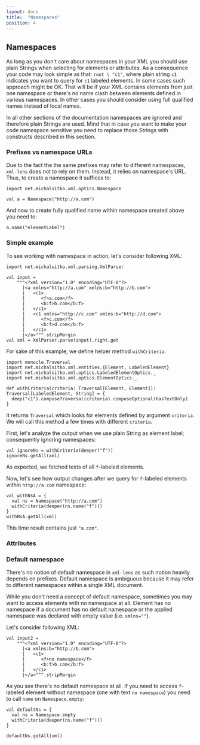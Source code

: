 ```yaml
---
layout: docs
title:  "Namespaces"
position: 4
---
```


## Namespaces

As long as you don't care about namespaces in your XML you should use plain Strings when selecting for elements
or attributes. As a consequence your code may look simple as that: `root \ "c1"`, where plain string `c1` indicates you
want to query for `c1` labeled elements. In some cases such approach might be OK. That will be if your XML contains 
elements from just one namespace or there's no name clash between elements defined in various 
namespaces. In other cases you should consider using full qualified names instead of local names.

In all other sections of the documentation namespaces are ignored and therefore plain Strings are used. Mind that in case
you want to make your code namespace sensitive you need to replace those Strings with constructs described in this section.

### Prefixes vs namespace URLs

Due to the fact the the same prefixes may refer to different namespaces, `xml-lens` does not to rely on them. Instead, 
it relies on namespace's URL. Thus, to create a namespace it suffices to:

```tut:book
import net.michalsitko.xml.optics.Namespace

val a = Namespace("http://a.com")
```

And now to create fully qualified name within namespace created above you need to:

```tut:book
a.name("elementLabel")
```

### Simple example

To see working with namespace in action, let's consider following XML:

```tut:silent
import net.michalsitko.xml.parsing.XmlParser

val input =
    """<?xml version="1.0" encoding="UTF-8"?>
      |<a xmlns="http://a.com" xmlns:b="http://b.com">
      |   <c1>
      |      <f>a.com</f>
      |      <b:f>b.com</b:f>
      |   </c1>
      |   <c1 xmlns="http://c.com" xmlns:b="http://d.com">
      |      <f>c.com</f>
      |      <b:f>d.com</b:f>
      |   </c1>
      |</a>""".stripMargin
val xml = XmlParser.parse(input).right.get
```

For sake of this example, we define helper method `withCriteria`:

```tut:silent
import monocle.Traversal
import net.michalsitko.xml.entities.{Element, LabeledElement}
import net.michalsitko.xml.optics.LabeledElementOptics._
import net.michalsitko.xml.optics.ElementOptics._

def withCriteria(criteria: Traversal[Element, Element]): Traversal[LabeledElement, String] = {
  deep("c1").composeTraversal(criteria).composeOptional(hasTextOnly)
}
```

It returns `Traversal` which looks for elements defined by argument `criteria`. We will call this method a few times 
with different `criteria`.

First, let's analyze the output when we use plain String as element label; consequently ignoring namespaces:

```tut:book
val ignoreNs = withCriteria(deeper("f"))
ignoreNs.getAll(xml)
```

As expected, we fetched texts of all `f`-labeled elements.

Now, let's see how output changes after we query for `f`-labeled elements within `http://a.com` namespace:
 
```tut:book
val withNsA = {
  val ns = Namespace("http://a.com")
  withCriteria(deeper(ns.name("f")))
}
withNsA.getAll(xml)
```

This time result contains just `"a.com"`.

### Attributes

### Default namespace

There's no notion of default namespace in `xml-lens` as such notion heavily depends on prefixes. Default namespace is 
ambiguous because it may refer to different namespaces within a single XML document.

While you don't need a concept of default namespace, sometimes you may want to access elements with no namespace at all.
Element has no namespace if a document has no default namespace or the applied namespace was declared with empty value 
(i.e. `xmlns=""`).

Let's consider following XML:

```tut:silent
val input2 =
    """<?xml version="1.0" encoding="UTF-8"?>
      |<a xmlns:b="http://b.com">
      |   <c1>
      |      <f>no namespace</f>
      |      <b:f>b.com</b:f>
      |   </c1>
      |</a>""".stripMargin
```

As you see there's no default namespace at all. If you need to access `f`-labeled element without namespace (one with 
text `no namespace`) you need to call `name` on `Namespace.empty`:

```tut:book
val defaultNs = {
  val ns = Namespace.empty
  withCriteria(deeper(ns.name("f")))
}

defaultNs.getAll(xml)
```
